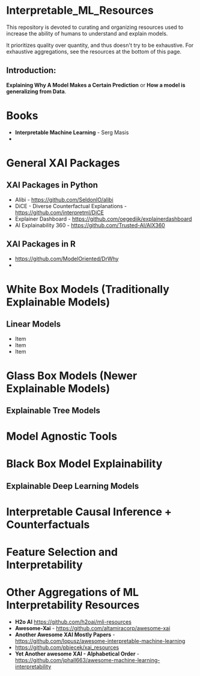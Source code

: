 # Interpretable_ML_Resources

This repository is devoted to curating and organizing resources used to increase the ability of humans to understand and explain models. 

It prioritizes quality over quantity, and thus doesn't try to be exhaustive.  For exhaustive aggregations, see the resources at the bottom of this page.

## Introduction:

**Explaining Why A Model Makes a Certain Prediction** or **How a model is generalizing from Data**.  


# Books

* **Interpretable Machine Learning** - Serg Masis
* 

# General XAI Packages

## XAI Packages in Python
* Alibi - https://github.com/SeldonIO/alibi
* DiCE - Diverse Counterfactual Explanations - https://github.com/interpretml/DiCE
* Explainer Dashboard - https://github.com/oegedijk/explainerdashboard
* AI Explainability 360 - https://github.com/Trusted-AI/AIX360


## XAI Packages in R
* https://github.com/ModelOriented/DrWhy
* 

# White Box Models (Traditionally Explainable Models)

## Linear Models 
* Item
* Item
* Item

# Glass Box Models (Newer Explainable Models)

## Explainable Tree Models

# Model Agnostic Tools

# Black Box Model Explainability

## Explainable Deep Learning Models


# Interpretable Causal Inference + Counterfactuals

# Feature Selection and Interpretability

# Other Aggregations of ML Interpretability Resources

* **H2o AI** https://github.com/h2oai/mli-resources
* **Awesome-Xai** - https://github.com/altamiracorp/awesome-xai
* **Another Awesome XAI Mostly Papers** - https://github.com/lopusz/awesome-interpretable-machine-learning
* https://github.com/pbiecek/xai_resources
* **Yet Another awesome XAI - Alphabetical Order** - https://github.com/jphall663/awesome-machine-learning-interpretability
